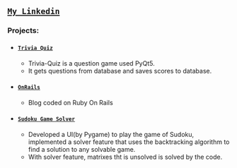 
## [**`My Linkedin`**](https://www.linkedin.com/in/abdullahkavakli/)


### Projects:

- #### [`Trivia Quiz`](https://github.com/abdullahkavakli/Trivia-Quiz)
    - Trivia-Quiz is a question game used PyQt5.  
    - It gets questions from database and saves scores to database.

- #### [`OnRails`](https://github.com/abdullahkavakli/OnRails)
    -  Blog coded on Ruby On Rails

- #### [`Sudoku Game Solver`](https://github.com/abdullahkavakli/Sudoku-Game-Solver)
    - Developed a UI(by Pygame) to play the game of Sudoku, implemented a solver feature that uses the backtracking algorithm to find a solution to any solvable game.
    - With solver feature, matrixes tht is unsolved is solved by the code.
    


